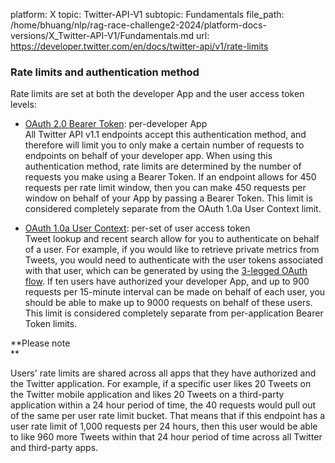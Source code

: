 platform: X
topic: Twitter-API-V1
subtopic: Fundamentals
file_path: /home/bhuang/nlp/rag-race-challenge2-2024/platform-docs-versions/X_Twitter-API-V1/Fundamentals.md
url: https://developer.twitter.com/en/docs/twitter-api/v1/rate-limits


### Rate limits and authentication method

Rate limits are set at both the developer App and the user access token levels:

* [OAuth 2.0 Bearer Token](https://developer.twitter.com/en/docs/authentication/oauth-2-0): per-developer App  
    All Twitter API v1.1 endpoints accept this authentication method, and therefore will limit you to only make a certain number of requests to endpoints on behalf of your developer app. When using this authentication method, rate limits are determined by the number of requests you make using a Bearer Token. If an endpoint allows for 450 requests per rate limit window, then you can make 450 requests per window on behalf of your App by passing a Bearer Token. This limit is considered completely separate from the OAuth 1.0a User Context limit.  
      
    
* [OAuth 1.0a User Context](https://developer.twitter.com/en/docs/authentication/oauth-1-0a): per-set of user access token  
    Tweet lookup and recent search allow for you to authenticate on behalf of a user. For example, if you would like to retrieve private metrics from Tweets, you would need to authenticate with the user tokens associated with that user, which can be generated by using the [3-legged OAuth flow](https://developer.twitter.com/en/docs/authentication/oauth-1-0a/obtaining-user-access-tokens). If ten users have authorized your developer App, and up to 900 requests per 15-minute interval can be made on behalf of each user, you should be able to make up to 9000 requests on behalf of these users. This limit is considered completely separate from per-application Bearer Token limits.   
    

**Please note  
**

Users' rate limits are shared across all apps that they have authorized and the Twitter application. For example, if a specific user likes 20 Tweets on the Twitter mobile application and likes 20 Tweets on a third-party application within a 24 hour period of time, the 40 requests would pull out of the same per user rate limit bucket. That means that if this endpoint has a user rate limit of 1,000 requests per 24 hours, then this user would be able to like 960 more Tweets within that 24 hour period of time across all Twitter and third-party apps.